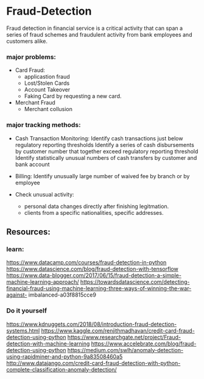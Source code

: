 # Fraud-Detection

Fraud detection in financial service is a critical activity that can span a series of fraud schemes and fraudulent activity from bank employees and customers alike.

### major problems:

* Card Fraud:
    * applicastion fraud
    * Lost/Stolen Cards
    * Account Takeover
    * Faking Card by requesting a new card.
* Merchant Fraud
    * Merchant collusion



### major tracking methods:

* Cash Transaction Monitoring:
Identify cash transactions just below regulatory reporting thresholds
Identify a series of cash disbursements by customer number that together exceed regulatory reporting threshold Identify statistically unusual numbers of cash transfers by customer and bank account 

* Billing:
Identify unusually large number of waived fee by branch or by employee

* Check unusual activity: 
  * personal data changes directly after finishing legitmation. 
  * clients from a specific nationalities, specific addresses. 
  
## Resources: 

### learn: 
https://www.datacamp.com/courses/fraud-detection-in-python
https://www.datascience.com/blog/fraud-detection-with-tensorflow
https://www.data-blogger.com/2017/06/15/fraud-detection-a-simple-machine-learning-approach/
https://towardsdatascience.com/detecting-financial-fraud-using-machine-learning-three-ways-of-winning-the-war-against-    imbalanced-a03f8815cce9
    

### Do it yourself

https://www.kdnuggets.com/2018/08/introduction-fraud-detection-systems.html
https://www.kaggle.com/renjithmadhavan/credit-card-fraud-detection-using-python
https://www.researchgate.net/project/Fraud-detection-with-machine-learning
https://www.accelebrate.com/blog/fraud-detection-using-python
https://medium.com/swlh/anomaly-detection-using-rapidminer-and-python-9a83508460a5
http://www.datajango.com/credit-card-fraud-detection-with-python-complete-classification-anomaly-detection/

  
